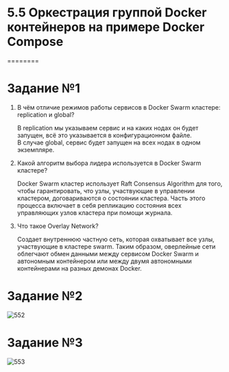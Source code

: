 # 5.5 Оркестрация группой Docker контейнеров на примере Docker Compose
========

# Задание №1

1. В чём отличие режимов работы сервисов в Docker Swarm кластере: replication и global?
  
    В replication мы указываем сервис и на каких нодах он будет запущен, всё это указывается в конфигурационном файле.     
    В случае global, сервис будет запущен на всех нодах в одном экземпляре.    

2. Какой алгоритм выбора лидера используется в Docker Swarm кластере?
    
    Docker Swarm кластер использует Raft Consensus Algorithm для того, чтобы гарантировать, что узлы, участвующие в управлении кластером,
    договариваются о состоянии кластера. Часть этого процесса включает в себя репликацию состояния всех управляющих узлов кластера при помощи журнала.
  
3. Что такое Overlay Network?

    Создает внутреннюю частную сеть, которая охватывает все узлы, участвующие в кластере swarm. Таким образом, оверлейные сети облегчают
    обмен данными между сервисом Docker Swarm и автономным контейнером или между двумя автономными контейнерами на разных демонах Docker.
    
 # Задание №2
 
 ![552](https://user-images.githubusercontent.com/93032289/158057901-d1fe3524-05e5-4fe0-a67e-7f007887e335.jpg)

 # Задание №3
  
 ![553](https://user-images.githubusercontent.com/93032289/158057907-0e95691d-3d6b-4771-bf50-417d5cca6dc9.jpg)
 
   
